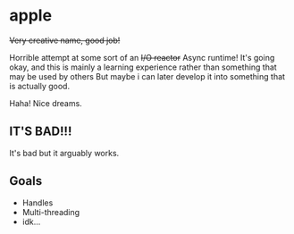 # apple
~~Very creative name, good job!~~

Horrible attempt at some sort of an ~~I/O reactor~~ Async runtime!
It's going okay, and this is mainly a learning experience rather than something that may be used by others
But maybe i can later develop it into something that is actually good.

Haha! Nice dreams.

## IT'S BAD!!!
It's bad but it arguably works.

## Goals
- Handles
- Multi-threading
- idk...

